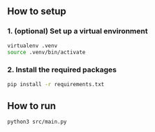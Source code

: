 ## How to setup
### 1. (optional) Set up a virtual environment
```bash
virtualenv .venv
source .venv/bin/activate
```
### 2. Install the required packages
```bash
pip install -r requirements.txt
```

## How to run 
```bash
python3 src/main.py
```